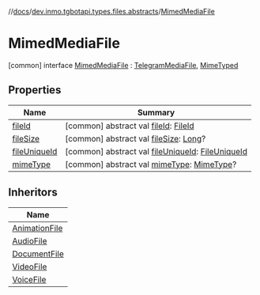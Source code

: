 //[docs](../../../index.md)/[dev.inmo.tgbotapi.types.files.abstracts](../index.md)/[MimedMediaFile](index.md)



# MimedMediaFile  
 [common] interface [MimedMediaFile](index.md) : [TelegramMediaFile](../-telegram-media-file/index.md), [MimeTyped](../../dev.inmo.tgbotapi.CommonAbstracts/-mime-typed/index.md)   


## Properties  
  
|  Name |  Summary | 
|---|---|
| <a name="dev.inmo.tgbotapi.types.files.abstracts/MimedMediaFile/fileId/#/PointingToDeclaration/"></a>[fileId](index.md#%5Bdev.inmo.tgbotapi.types.files.abstracts%2FMimedMediaFile%2FfileId%2F%23%2FPointingToDeclaration%2F%5D%2FProperties%2F625018081)| <a name="dev.inmo.tgbotapi.types.files.abstracts/MimedMediaFile/fileId/#/PointingToDeclaration/"></a> [common] abstract val [fileId](index.md#%5Bdev.inmo.tgbotapi.types.files.abstracts%2FMimedMediaFile%2FfileId%2F%23%2FPointingToDeclaration%2F%5D%2FProperties%2F625018081): [FileId](../../dev.inmo.tgbotapi.requests.abstracts/-file-id/index.md)   <br>|
| <a name="dev.inmo.tgbotapi.types.files.abstracts/MimedMediaFile/fileSize/#/PointingToDeclaration/"></a>[fileSize](index.md#%5Bdev.inmo.tgbotapi.types.files.abstracts%2FMimedMediaFile%2FfileSize%2F%23%2FPointingToDeclaration%2F%5D%2FProperties%2F625018081)| <a name="dev.inmo.tgbotapi.types.files.abstracts/MimedMediaFile/fileSize/#/PointingToDeclaration/"></a> [common] abstract val [fileSize](index.md#%5Bdev.inmo.tgbotapi.types.files.abstracts%2FMimedMediaFile%2FfileSize%2F%23%2FPointingToDeclaration%2F%5D%2FProperties%2F625018081): [Long](https://kotlinlang.org/api/latest/jvm/stdlib/kotlin/-long/index.html)?   <br>|
| <a name="dev.inmo.tgbotapi.types.files.abstracts/MimedMediaFile/fileUniqueId/#/PointingToDeclaration/"></a>[fileUniqueId](index.md#%5Bdev.inmo.tgbotapi.types.files.abstracts%2FMimedMediaFile%2FfileUniqueId%2F%23%2FPointingToDeclaration%2F%5D%2FProperties%2F625018081)| <a name="dev.inmo.tgbotapi.types.files.abstracts/MimedMediaFile/fileUniqueId/#/PointingToDeclaration/"></a> [common] abstract val [fileUniqueId](index.md#%5Bdev.inmo.tgbotapi.types.files.abstracts%2FMimedMediaFile%2FfileUniqueId%2F%23%2FPointingToDeclaration%2F%5D%2FProperties%2F625018081): [FileUniqueId](../../dev.inmo.tgbotapi.types/index.md#%5Bdev.inmo.tgbotapi.types%2FFileUniqueId%2F%2F%2FPointingToDeclaration%2F%5D%2FClasslikes%2F625018081)   <br>|
| <a name="dev.inmo.tgbotapi.types.files.abstracts/MimedMediaFile/mimeType/#/PointingToDeclaration/"></a>[mimeType](index.md#%5Bdev.inmo.tgbotapi.types.files.abstracts%2FMimedMediaFile%2FmimeType%2F%23%2FPointingToDeclaration%2F%5D%2FProperties%2F625018081)| <a name="dev.inmo.tgbotapi.types.files.abstracts/MimedMediaFile/mimeType/#/PointingToDeclaration/"></a> [common] abstract val [mimeType](index.md#%5Bdev.inmo.tgbotapi.types.files.abstracts%2FMimedMediaFile%2FmimeType%2F%23%2FPointingToDeclaration%2F%5D%2FProperties%2F625018081): [MimeType](../../dev.inmo.tgbotapi.utils/-mime-type/index.md)?   <br>|


## Inheritors  
  
|  Name | 
|---|
| <a name="dev.inmo.tgbotapi.types.files/AnimationFile///PointingToDeclaration/"></a>[AnimationFile](../../dev.inmo.tgbotapi.types.files/-animation-file/index.md)|
| <a name="dev.inmo.tgbotapi.types.files/AudioFile///PointingToDeclaration/"></a>[AudioFile](../../dev.inmo.tgbotapi.types.files/-audio-file/index.md)|
| <a name="dev.inmo.tgbotapi.types.files/DocumentFile///PointingToDeclaration/"></a>[DocumentFile](../../dev.inmo.tgbotapi.types.files/-document-file/index.md)|
| <a name="dev.inmo.tgbotapi.types.files/VideoFile///PointingToDeclaration/"></a>[VideoFile](../../dev.inmo.tgbotapi.types.files/-video-file/index.md)|
| <a name="dev.inmo.tgbotapi.types.files/VoiceFile///PointingToDeclaration/"></a>[VoiceFile](../../dev.inmo.tgbotapi.types.files/-voice-file/index.md)|

